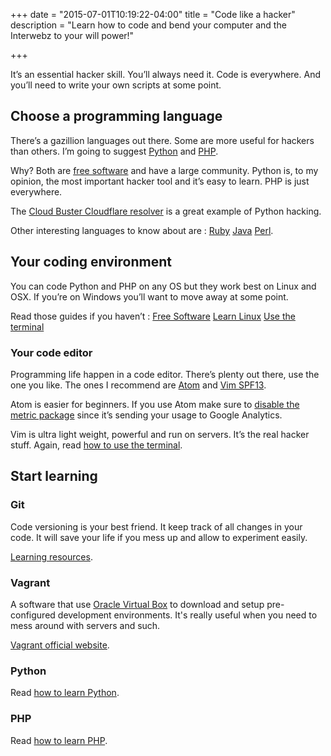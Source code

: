 +++
date = "2015-07-01T10:19:22-04:00"
title = "Code like a hacker"
description = "Learn how to code and bend your computer and the Interwebz to your will power!"

+++

It’s an essential hacker skill. You’ll always need it. Code is everywhere. And you’ll need to write your own scripts at some point.

## Choose a programming language

There’s a gazillion languages out there. Some are more useful for hackers than others. I’m going to suggest [Python](https://www.python.org/) and [PHP](https://secure.php.net/).

Why? Both are [free software](/what-is-free-software/) and have a large community. Python is, to my opinion, the most important hacker tool and it’s easy to learn. PHP is just everywhere.

The [Cloud Buster Cloudflare resolver](/cloudflare-resolver/) is a great example of Python hacking.

Other interesting languages to know about are : [Ruby](https://www.ruby-lang.org/en/) [Java](https://www.java.com/en/) [Perl](https://www.perl.org/).

## Your coding environment

You can code Python and PHP on any OS but they work best on Linux and OSX. If you’re on Windows you’ll want to move away at some point.

Read those guides if you haven’t : [Free Software](/what-is-free-software/) [Learn Linux](/learn-linux-terminal/) [Use the terminal](/learn-linux-terminal/)

### Your code editor

Programming life happen in a code editor. There’s plenty out there, use the one you like. The ones I recommend are [Atom](https://atom.io/) and [Vim SPF13](http://vim.spf13.com/).

Atom is easier for beginners. If you use Atom make sure to [disable the metric package](https://github.com/atom/metrics) since it’s sending your usage to Google Analytics.

Vim is ultra light weight, powerful and run on servers. It’s the real hacker stuff. Again, read [how to use the terminal](/learn-linux-terminal/).

## Start learning

### Git

Code versioning is your best friend. It keep track of all changes in your code. It will save your life if you mess up and allow to experiment easily.

[Learning resources](https://www.codeschool.com/courses/try-git).

### Vagrant

A software that use [Oracle Virtual Box](https://www.virtualbox.org/) to download and setup pre-configured development environments. It's really useful when you need to mess around with servers and such.

[Vagrant official website](https://www.vagrantup.com/).

### Python

Read [how to learn Python](/code-with-python/).

### PHP

Read [how to learn PHP](/code-with-php/).
